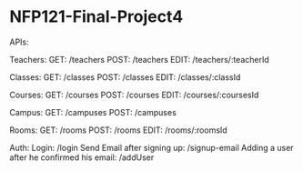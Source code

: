 # NFP121-Final-Project4

APIs:

Teachers:
GET: /teachers
POST: /teachers
EDIT: /teachers/:teacherId

Classes:
GET: /classes
POST: /classes
EDIT: /classes/:classId

Courses:
GET: /courses
POST: /courses
EDIT: /courses/:coursesId

Campus:
GET: /campuses
POST: /campuses

Rooms:
GET: /rooms
POST: /rooms
EDIT: /rooms/:roomsId

Auth:
Login: /login
Send Email after signing up: /signup-email
Adding a user after he confirmed his email: /addUser